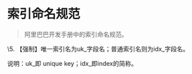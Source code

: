# 索引命名规范

> 阿里巴巴开发手册中的索引命名规范。

\5. 【强制】唯一索引名为uk_字段名；普通索引名则为idx_字段名。

 说明：uk_即 unique key；idx_即index的简称。